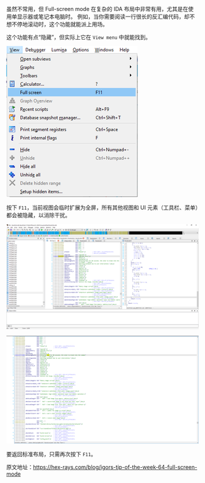 虽然不常用，但 Full-screen mode 在复杂的 IDA 布局中非常有用，尤其是在使用单显示器或笔记本电脑时。 例如，当你需要阅读一行很长的反汇编代码，却不想不停地滚动时，这个功能就能派上用场。

这个功能有点“隐藏”，但实际上它在 `View menu` 中就能找到。

![](assets/2021/11/fullscreen_menu.png)

按下 `F11`，当前视图会临时扩展为全屏，所有其他视图和 UI 元素（工具栏、菜单）都会被隐藏，以消除干扰。

![](assets/2021/11/fullscreen_std.png)

![](assets/2021/11/fullscreen_exp.png)

要返回标准布局，只需再次按下 `F11`。

原文地址：https://hex-rays.com/blog/igors-tip-of-the-week-64-full-screen-mode
